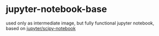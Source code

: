 # jupyter-notebook-base

used only as intermediate image, but fully functional jupyter notebook, based on [jupyter/scipy-notebook](https://hub.docker.com/r/jupyter/scipy-notebook/)

